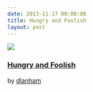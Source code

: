 ```yaml
---
date: 2013-11-17 00:00:00
title: Hungry and Foolish
layout: post
---
```


![](http://d13yacurqjgara.cloudfront.net/users/1607/screenshots/928637/hungry-and-foolish_1x.png)

### [Hungry and Foolish](http://dribbble.com/shots/928637-Hungry-And-Foolish?list=users)
by [dlanham](http://dribbble.com/dlanham)
